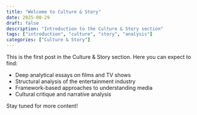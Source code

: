 ```yaml
---
title: "Welcome to Culture & Story"
date: 2025-08-29
draft: false
description: "Introduction to the Culture & Story section"
tags: ["introduction", "culture", "story", "analysis"]
categories: ["Culture & Story"]
---
```


This is the first post in the Culture & Story section. Here you can expect to find:

- Deep analytical essays on films and TV shows
- Structural analysis of the entertainment industry
- Framework-based approaches to understanding media
- Cultural critique and narrative analysis

Stay tuned for more content!
